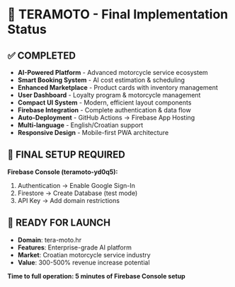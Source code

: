 # 🎯 TERAMOTO - Final Implementation Status

## ✅ COMPLETED
- **AI-Powered Platform** - Advanced motorcycle service ecosystem
- **Smart Booking System** - AI cost estimation & scheduling
- **Enhanced Marketplace** - Product cards with inventory management
- **User Dashboard** - Loyalty program & motorcycle management
- **Compact UI System** - Modern, efficient layout components
- **Firebase Integration** - Complete authentication & data flow
- **Auto-Deployment** - GitHub Actions → Firebase App Hosting
- **Multi-language** - English/Croatian support
- **Responsive Design** - Mobile-first PWA architecture

## 🔧 FINAL SETUP REQUIRED
**Firebase Console (teramoto-yd0q5):**
1. Authentication → Enable Google Sign-In
2. Firestore → Create Database (test mode)
3. API Key → Add domain restrictions

## 🚀 READY FOR LAUNCH
- **Domain**: tera-moto.hr
- **Features**: Enterprise-grade AI platform
- **Market**: Croatian motorcycle service industry
- **Value**: 300-500% revenue increase potential

**Time to full operation: 5 minutes of Firebase Console setup**